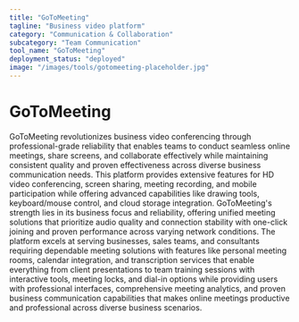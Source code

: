 ```yaml
---
title: "GoToMeeting"
tagline: "Business video platform"
category: "Communication & Collaboration"
subcategory: "Team Communication"
tool_name: "GoToMeeting"
deployment_status: "deployed"
image: "/images/tools/gotomeeting-placeholder.jpg"
---
```


# GoToMeeting

GoToMeeting revolutionizes business video conferencing through professional-grade reliability that enables teams to conduct seamless online meetings, share screens, and collaborate effectively while maintaining consistent quality and proven effectiveness across diverse business communication needs. This platform provides extensive features for HD video conferencing, screen sharing, meeting recording, and mobile participation while offering advanced capabilities like drawing tools, keyboard/mouse control, and cloud storage integration. GoToMeeting's strength lies in its business focus and reliability, offering unified meeting solutions that prioritize audio quality and connection stability with one-click joining and proven performance across varying network conditions. The platform excels at serving businesses, sales teams, and consultants requiring dependable meeting solutions with features like personal meeting rooms, calendar integration, and transcription services that enable everything from client presentations to team training sessions with interactive tools, meeting locks, and dial-in options while providing users with professional interfaces, comprehensive meeting analytics, and proven business communication capabilities that makes online meetings productive and professional across diverse business scenarios.